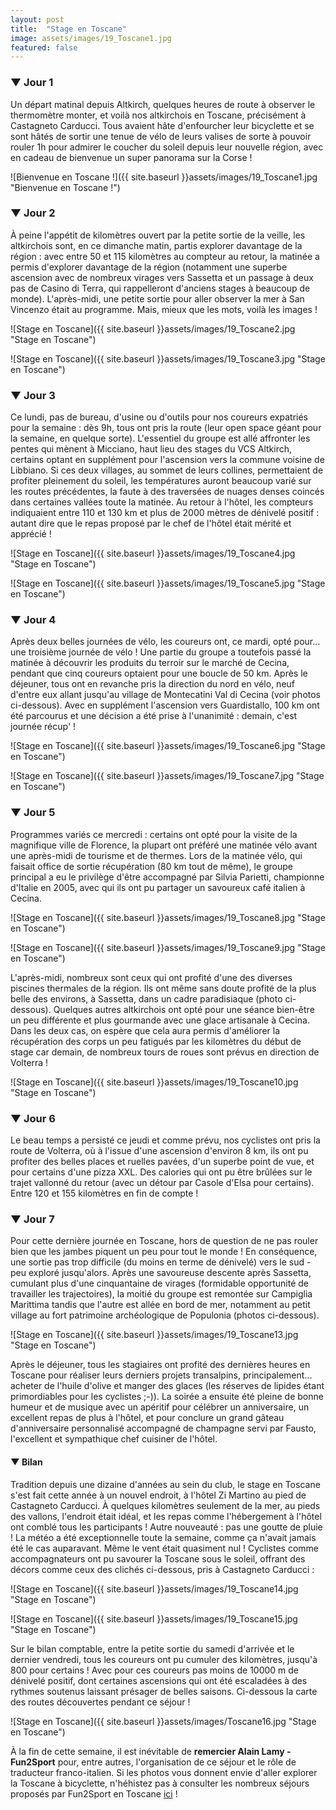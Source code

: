 ```yaml
---
layout: post
title:  "Stage en Toscane"
image: assets/images/19_Toscane1.jpg
featured: false
---
```


### ▼ Jour 1


Un départ matinal depuis Altkirch, quelques heures de route à observer le thermomètre monter, et voilà nos altkirchois en Toscane, précisément à Castagneto Carducci. Tous avaient hâte d'enfourcher leur bicyclette et se sont hâtés de sortir une tenue de vélo de leurs valises de sorte à pouvoir rouler 1h pour admirer le coucher du soleil depuis leur nouvelle région, avec en cadeau de bienvenue un super panorama sur la Corse !

![Bienvenue en Toscane !]({{ site.baseurl }}assets/images/19_Toscane1.jpg "Bienvenue en Toscane !")


### ▼ Jour 2


À peine l'appétit de kilomètres ouvert par la petite sortie de la veille, les altkirchois sont, en ce dimanche matin, partis explorer davantage de la région : avec entre 50 et 115 kilomètres au compteur au retour, la matinée a permis d'explorer davantage de la région (notamment une superbe ascension avec de nombreux virages vers Sassetta et un passage à deux pas de Casino di Terra, qui rappelleront d'anciens stages à beaucoup de monde). L'après-midi, une petite sortie pour aller observer la mer à San Vincenzo était au programme. Mais, mieux que les mots, voilà les images !

![Stage en Toscane]({{ site.baseurl }}assets/images/19_Toscane2.jpg "Stage en Toscane")

![Stage en Toscane]({{ site.baseurl }}assets/images/19_Toscane3.jpg "Stage en Toscane")

### ▼ Jour 3


Ce lundi, pas de bureau, d'usine ou d'outils pour nos coureurs expatriés pour la semaine : dès 9h, tous ont pris la route (leur open space géant pour la semaine, en quelque sorte). L'essentiel du groupe est allé affronter les pentes qui mènent à Micciano, haut lieu des stages du VCS Altkirch, certains optant en supplément pour l'ascension vers la commune voisine de Libbiano. Si ces deux villages, au sommet de leurs collines, permettaient de profiter pleinement du soleil, les températures auront beaucoup varié sur les routes précédentes, la faute à des traversées de nuages denses coincés dans certaines vallées toute la matinée. Au retour à l'hôtel, les compteurs indiquaient entre 110 et 130 km et plus de 2000 mètres de dénivelé positif : autant dire que le repas proposé par le chef de l'hôtel était mérité et apprécié !

![Stage en Toscane]({{ site.baseurl }}assets/images/19_Toscane4.jpg "Stage en Toscane")

![Stage en Toscane]({{ site.baseurl }}assets/images/19_Toscane5.jpg "Stage en Toscane")

### ▼ Jour 4


Après deux belles journées de vélo, les coureurs ont, ce mardi, opté pour... une troisième journée de vélo ! Une partie du groupe a toutefois passé la matinée à découvrir les produits du terroir sur le marché de Cecina, pendant que cinq coureurs optaient pour une boucle de 50 km. Après le déjeuner, tous ont en revanche pris la direction du nord en vélo, neuf d'entre eux allant jusqu'au village de Montecatini Val di Cecina (voir photos ci-dessous). Avec en supplément l'ascension vers Guardistallo, 100 km ont été parcourus et une décision a été prise à l'unanimité : demain, c'est journée récup' !

![Stage en Toscane]({{ site.baseurl }}assets/images/19_Toscane6.jpg "Stage en Toscane")

![Stage en Toscane]({{ site.baseurl }}assets/images/19_Toscane7.jpg "Stage en Toscane")


### ▼ Jour 5

Programmes variés ce mercredi : certains ont opté pour la visite de la magnifique ville de Florence, la plupart ont préféré une matinée vélo avant une après-midi de tourisme et de thermes. Lors de la matinée vélo, qui faisait office de sortie récupération (80 km tout de même), le groupe principal a eu le privilège d'être accompagné par Silvia Parietti, championne d'Italie en 2005, avec qui ils ont pu partager un savoureux café italien à Cecina.

![Stage en Toscane]({{ site.baseurl }}assets/images/19_Toscane8.jpg "Stage en Toscane")

![Stage en Toscane]({{ site.baseurl }}assets/images/19_Toscane9.jpg "Stage en Toscane")

L'après-midi, nombreux sont ceux qui ont profité d'une des diverses piscines thermales de la région. Ils ont même sans doute profité de la plus belle des environs, à Sassetta, dans un cadre paradisiaque (photo ci-dessous). Quelques autres altkirchois ont opté pour une séance bien-être un peu différente et plus gourmande avec une glace artisanale à Cecina. Dans les deux cas, on espère que cela aura permis d'améliorer la récupération des corps un peu fatigués par les kilomètres du début de stage car demain, de nombreux tours de roues sont prévus en direction de Volterra !

![Stage en Toscane]({{ site.baseurl }}assets/images/19_Toscane10.jpg "Stage en Toscane")


### ▼ Jour 6

Le beau temps a persisté ce jeudi et comme prévu, nos cyclistes ont pris la route de Volterra, où à l'issue d'une ascension d'environ 8 km, ils ont pu profiter des belles places et ruelles pavées, d'un superbe point de vue, et pour certains d'une pizza XXL. Des calories qui ont pu être brûlées sur le trajet vallonné du retour (avec un détour par Casole d'Elsa pour certains). Entre 120 et 155 kilomètres en fin de compte !


### ▼ Jour 7


Pour cette dernière journée en Toscane, hors de question de ne pas rouler bien que les jambes piquent un peu pour tout le monde ! En conséquence, une sortie pas trop difficile (du moins en terme de dénivelé) vers le sud - peu exploré jusqu'alors. Après une savoureuse descente après Sassetta, cumulant plus d'une cinquantaine de virages (formidable opportunité de travailler les trajectoires), la moitié du groupe est remontée sur Campiglia Marittima tandis que l'autre est allée en bord de mer, notamment au petit village au fort patrimoine archéologique de Populonia (photos ci-dessous).

![Stage en Toscane]({{ site.baseurl }}assets/images/19_Toscane13.jpg "Stage en Toscane")

Après le déjeuner, tous les stagiaires ont profité des dernières heures en Toscane pour réaliser leurs derniers projets transalpins, principalement... acheter de l'huile d'olive et manger des glaces (les réserves de lipides étant primordiables pour les cyclistes ;-)). La soirée a ensuite été pleine de bonne humeur et de musique avec un apéritif pour célébrer un anniversaire, un excellent repas de plus à l'hôtel, et pour conclure un grand gâteau d'anniversaire personnalisé accompagné de champagne servi par Fausto, l'excellent et sympathique chef cuisiner de l'hôtel.


#### ▼ Bilan

Tradition depuis une dizaine d'années au sein du club, le stage en Toscane s'est fait cette année à un nouvel endroit, à l'hôtel Zi Martino au pied de Castagneto Carducci. À quelques kilomètres seulement de la mer, au pieds des vallons, l'endroit était idéal, et les repas comme l'hébergement à l'hôtel ont comblé tous les participants ! Autre nouveauté : pas une goutte de pluie ! La météo a été exceptionnelle toute la semaine, comme ça n'avait jamais été le cas auparavant. Même le vent était quasiment nul ! Cyclistes comme accompagnateurs ont pu savourer la Toscane sous le soleil, offrant des décors comme ceux des clichés ci-dessous, pris à Castagneto Carducci :

![Stage en Toscane]({{ site.baseurl }}assets/images/19_Toscane14.jpg "Stage en Toscane")

![Stage en Toscane]({{ site.baseurl }}assets/images/19_Toscane15.jpg "Stage en Toscane")

Sur le bilan comptable, entre la petite sortie du samedi d'arrivée et le dernier vendredi, tous les coureurs ont pu cumuler des kilomètres, jusqu'à 800 pour certains ! Avec pour ces coureurs pas moins de 10000 m de dénivelé positif, dont certaines ascensions qui ont été escaladées à des rythmes soutenus laissant présager de belles saisons. Ci-dessous la carte des routes découvertes pendant ce séjour !

![Stage en Toscane]({{ site.baseurl }}assets/images/Toscane16.jpg "Stage en Toscane")

À la fin de cette semaine, il est inévitable de **remercier Alain Lamy - Fun2Sport** pour, entre autres, l'organisation de ce séjour et le rôle de traducteur franco-italien. Si les photos vous donnent envie d'aller explorer la Toscane à bicyclette, n'héhistez pas à consulter les nombreux séjours proposés par Fun2Sport en Toscane [ici](http://fun2sport.fr/destination/toscane/) !